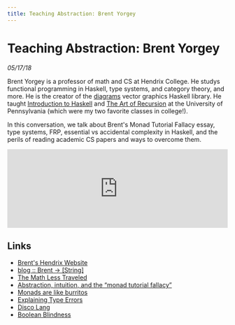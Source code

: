 ```yaml
---
title: Teaching Abstraction: Brent Yorgey
---
```


# Teaching Abstraction: Brent Yorgey

_05/17/18_

Brent Yorgey is a professor of math and CS at Hendrix College. He studys functional programming in Haskell, type systems, and category theory, and more. He is the creator of the [diagrams](https://byorgey.wordpress.com/2014/01/17/diagrams-1-0/) vector graphics Haskell library. He taught [Introduction to Haskell](http://www.cis.upenn.edu/~cis194/spring13/) and [The Art of Recursion](http://www.cis.upenn.edu/~cis39903/) at the University of Pennsylvania (which were my two favorite classes in college!).

In this conversation, we talk about Brent's Monad Tutorial Fallacy essay, type systems, FRP, essential vs accidental complexity in Haskell, and the perils of reading academic CS papers and ways to overcome them.

<iframe src="https://omny.fm/shows/future-of-coding/23-teaching-abstraction-brent-yorgey/embed?style=artwork" width="100%" height="180" frameborder="0"></iframe>

## Links

* [Brent's Hendrix Website](http://ozark.hendrix.edu/~yorgey/)
* [blog :: Brent -> \[String\]](https://byorgey.wordpress.com/about/)
* [The Math Less Traveled](https://mathlesstraveled.com/about-me/)
* [Abstraction, intuition, and the “monad tutorial fallacy”](https://byorgey.wordpress.com/2009/01/12/abstraction-intuition-and-the-monad-tutorial-fallacy/)
* [Monads are like burritos](https://blog.plover.com/prog/burritos.html)
* [Explaining Type Errors](https://byorgey.wordpress.com/2018/01/21/off-the-beaten-track-explaining-type-errors/)
* [Disco Lang](https://github.com/disco-lang/disco)
* [Boolean Blindness](https://existentialtype.wordpress.com/2011/03/15/boolean-blindness/)


<script repoPath="stevekrouse/futureofcoding.org" type="text/javascript" src="/unbreakable-links/index.js"></script>
<script>
(function(i,s,o,g,r,a,m){i['GoogleAnalyticsObject']=r;i[r]=i[r]||function(){
(i[r].q=i[r].q||[]).push(arguments)},i[r].l=1*new Date();a=s.createElement(o),
m=s.getElementsByTagName(o)[0];a.async=1;a.src=g;m.parentNode.insertBefore(a,m)
})(window,document,'script','https://www.google-analytics.com/analytics.js','ga');
ga('create', 'UA-103157758-1', 'auto');
ga('send', 'pageview');
</script>
